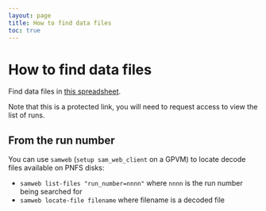```yaml
---
layout: page
title: How to find data files
toc: true
---
```


How to find data files
=======================

Find data files in [this spreadsheet](https://docs.google.com/spreadsheets/d/1nkMDRcguwIuaHFUH6sFDLd3UcQVNrCpe8pLdELHsuAk/edit).

Note that this is a protected link, you will need to request access to view the list of runs.


From the run number
--------------------

You can use `samweb` (`setup sam_web_client` on a GPVM) to locate decode files available on PNFS disks:
* `samweb list-files "run_number=nnnn"`   where `nnnn` is the run number being searched for
* `samweb locate-file filename`   where filename is a decoded file
